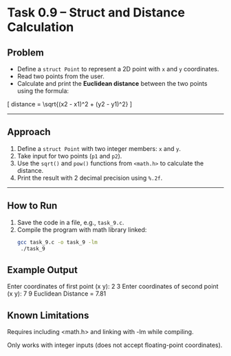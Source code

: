 # Task 0.9 – Struct and Distance Calculation

## Problem
- Define a `struct Point` to represent a 2D point with `x` and `y` coordinates.  
- Read two points from the user.  
- Calculate and print the **Euclidean distance** between the two points using the formula:  

\[
distance = \sqrt{(x2 - x1)^2 + (y2 - y1)^2}
\]

---

## Approach
1. Define a `struct Point` with two integer members: `x` and `y`.  
2. Take input for two points (`p1` and `p2`).  
3. Use the `sqrt()` and `pow()` functions from `<math.h>` to calculate the distance.  
4. Print the result with 2 decimal precision using `%.2f`.  

---

## How to Run
1. Save the code in a file, e.g., `task_9.c`.  
2. Compile the program with math library linked:  
   ```bash
   gcc task_9.c -o task_9 -lm
    ./task_9

## Example Output
Enter coordinates of first point (x y): 2 3
Enter coordinates of second point (x y): 7 9
Euclidean Distance = 7.81

## Known Limitations

Requires including <math.h> and linking with -lm while compiling.

Only works with integer inputs (does not accept floating-point coordinates).